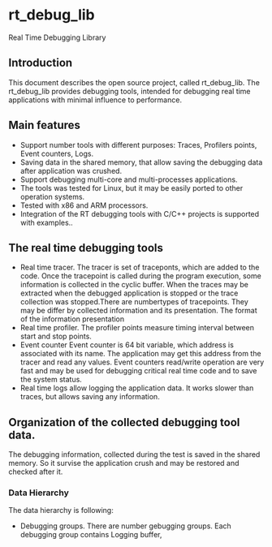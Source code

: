 # rt_debug_lib
Real Time Debugging Library

## Introduction
This document describes the open source project, called rt_debug_lib. The rt_debug_lib provides debugging tools, intended for debugging real time applications with minimal influence to performance. 

## Main features
* Support number tools with different purposes: Traces, Profilers points, Event counters, Logs.
* Saving data in the shared memory, that allow saving the debugging data after application was crushed.
* Support debugging multi-core and multi-processes applications.
* The tools was tested for Linux, but it may be easily ported to other operation systems.
* Tested with x86 and ARM processors.
* Integration of the RT debugging tools with C/C++ projects is supported with examples..  

## The real time debugging tools
* Real time tracer. The tracer is set of traceponts, which are added to the code. Once the tracepoint is called during the program execution, some information is collected in the cyclic buffer. When the traces may be extracted when the debugged application is stopped or the trace collection was stopped.There are numbertypes of tracepoints. They may be differ by collected information and its presentation. The format of the information presentation 
* Real time profiler. The profiler points measure timing interval between start and stop points.
* Event counter Event counter is 64 bit variable, which address is associated with its name. The application may get this address from the tracer and read any values. Event counters read/write operation are very fast and may be used for debugging critical real time code and to save the system status.
* Real time logs allow logging the application data. It works slower than traces, but allows saving any information.

## Organization of the collected debugging tool data.
The debugging information, collected during the test is saved in the shared memory. So it survise the application crush and may be restored and checked after it.
### Data Hierarchy
The data hierarchy is following:
* Debugging groups. There are number gebugging groups. Each debugging group contains Logging buffer, 
